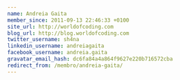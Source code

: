 ```yaml
---
name: Andreia Gaita
member_since: 2011-09-13 22:46:33 +0100
site_url: http://worldofcoding.com
blog_url: http://blog.worldofcoding.com
twitter_username: sh4na
linkedin_username: andreiagaita
facebook_username: andreia.gaita
gravatar_email_hash: dc6fa84a4a864f9627e220b716572cba
redirect_from: /membro/andreia-gaita/
---
```


